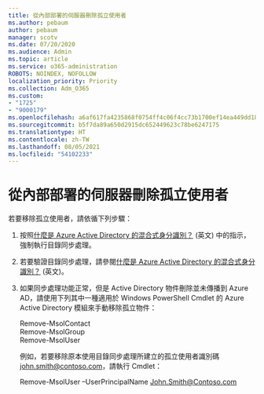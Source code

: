 ```yaml
---
title: 從內部部署的伺服器刪除孤立使用者
ms.author: pebaum
author: pebaum
manager: scotv
ms.date: 07/20/2020
ms.audience: Admin
ms.topic: article
ms.service: o365-administration
ROBOTS: NOINDEX, NOFOLLOW
localization_priority: Priority
ms.collection: Adm_O365
ms.custom:
- "1725"
- "9000179"
ms.openlocfilehash: a6af617fa4235868f0754ff4c06f4cc73b1700ef14ea449dd1886ab100ddd384
ms.sourcegitcommit: b5f7da89a650d2915dc652449623c78be6247175
ms.translationtype: HT
ms.contentlocale: zh-TW
ms.lasthandoff: 08/05/2021
ms.locfileid: "54102233"
---
```

# <a name="delete-orphaned-user-from-on-premises-server"></a>從內部部署的伺服器刪除孤立使用者

若要移除孤立使用者，請依循下列步驟：

1. 按照[什麼是 Azure Active Directory 的混合式身分識別？](https://technet.microsoft.com/library/jj151771.aspx#bkmk_synchronizedirectories) (英文) 中的指示，強制執行目錄同步處理。

2. 若要驗證目錄同步處理，請參閱[什麼是 Azure Active Directory 的混合式身分識別？](https://technet.microsoft.com/library/jj151797.aspx) (英文)。

3. 如果同步處理功能正常，但是 Active Directory 物件刪除並未傳播到 Azure AD，請使用下列其中一種適用於 Windows PowerShell Cmdlet 的 Azure Active Directory 模組來手動移除孤立物件：

    Remove-MsolContact  
    Remove-MsolGroup  
    Remove-MsolUser

    例如，若要移除原本使用目錄同步處理所建立的孤立使用者識別碼 john.smith@contoso.com，請執行 Cmdlet：

    Remove-MsolUser –UserPrincipalName John.Smith@Contoso.com